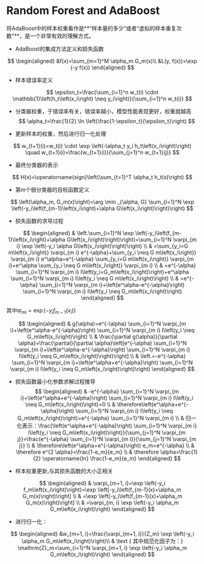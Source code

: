 # Random Forest and AdaBoost

将AdaBoost中的样本权重看作是**“样本量的多少”或者“虚拟的样本重复次数”**，是一个非常有效的理解方式。

- AdaBoost的集成方法定义和损失函数

$$
\begin{aligned}
&f(x)=\sum_{m=1}^M \alpha_m G_m(x)\\
&L(y, f(x))=\exp (-y f(x))
\end{aligned}
$$

- 样本错误率定义
  
$$
\epsilon_t=\frac{\sum_{i=1}^n w_t(i) \cdot \mathbb{1}\left(h_t\left(x_i\right) \neq y_i\right)}{\sum_{i=1}^n w_t(i)}
$$

- 分类器权重，于错误率有关，错误率越小，模型性能表现更好，权重就越高
$$
\alpha_t=\frac{1}{2} \ln \left(\frac{1-\epsilon_t}{\epsilon_t}\right)
$$

- 更新样本的权重，然后进行归一化处理

$$
w_{t+1}(i)=w_t(i) \cdot \exp \left(-\alpha_t y_i h_t\left(x_i\right)\right) \quad w_{t+1}(i)=\frac{w_{t+1}(i)}{\sum_{j=1}^n w_{t+1}(j)}
$$

- 最终分类器的表示

$$
H(x)=\operatorname{sign}\left(\sum_{t=1}^T \alpha_t h_t(x)\right)
$$


- 第m个弱分类器的目标函数定义
  
$$
\left(\alpha_m, G_m(x)\right)=\arg \min _{\alpha, G} \sum_{i=1}^N \exp \left(-y_i\left(f_{m-1}\left(x_i\right)+\alpha G\left(x_i\right)\right)\right)
$$

- 损失函数的求导过程

$$
\begin{aligned}
& \left.\sum_{i=1}^N \exp \left(-y_i\left(f_{m-1}\left(x_i\right)+\alpha G\left(x_i\right)\right)\right)=\sum_{i=1}^N \varpi_{m i} \exp \left(-y_i \alpha G\left(x_i\right)\right)\right) \\
& =\sum_{y_i=G m\left(x_i\right)} \varpi_{m i} e^{-\alpha}+\sum_{y_i \neq G m\left(x_i\right)} \varpi_{m i} e^\alpha=e^{-\alpha} \sum_{y_i=G m\left(x_i\right)} \varpi_{m i}+e^\alpha \sum_{y_i \neq G m\left(x_i\right)} \varpi_{m i} \\
& =e^{-\alpha} \sum_{i=1}^N \varpi_{m i} I\left(y_i=G_m\left(x_i\right)\right)+e^\alpha \sum_{i=1}^N \varpi_{m i} I\left(y_i \neq G m\left(x_i\right)\right) \\
& =e^{-\alpha} \sum_{i=1}^N \varpi_{m i}+\left(e^\alpha-e^{-\alpha}\right) \sum_{i=1}^N \varpi_{m i} I\left(y_i \neq G_m\left(x_i\right)\right)
\end{aligned}
$$

其中$\varpi_{m i}=\exp \left(-y_i f_{m-1}\left(x_i\right)\right)$

$$
\begin{aligned}
& g(\alpha)=e^{-\alpha} \sum_{i=1}^N \varpi_{m i}+\left(e^\alpha-e^{-\alpha}\right) \sum_{i=1}^N \varpi_{m i} I\left(y_i \neq G_m\left(x_i\right)\right) \\
& \frac{\partial g(\alpha)}{\partial \alpha}=\frac{\partial}{\partial \alpha}\left[e^{-\alpha} \sum_{i=1}^N \varpi_{m i}+\left(e^\alpha-e^{-\alpha}\right) \sum_{i=1}^N \varpi_{m i} I\left(y_i \neq G_m\left(x_i\right)\right)\right] \\
& \left.=-e^{-\alpha} \sum_{i=1}^N \varpi_{m i}+\left(e^\alpha+e^{-\alpha}\right) \sum_{i=1}^N \varpi_{m i} I\left(y_i \neq G_m\left(x_i\right)\right)\right)
\end{aligned}
$$

- 损失函数最小化参数求解过程推导
$$
\begin{aligned}
& -e^{-\alpha} \sum_{i=1}^N \varpi_{m i}+\left(e^\alpha+e^{-\alpha}\right) \sum_{i=1}^N \varpi_{m i} I\left(y_i \neq G_m\left(x_i\right)\right)=0 \\
& \therefore\left(e^\alpha+e^{-\alpha}\right) \sum_{i=1}^N \varpi_{m i} I\left(y_i \neq G_m\left(x_i\right)\right)=e^{-\alpha} \sum_{i=1}^N \varpi_{m i}  \\
& 归一化表示：\frac{\left(e^\alpha+e^{-\alpha}\right) \sum_{i=1}^N \varpi_{m i} I\left(y_i \neq G_m\left(x_i\right)\right)}{\sum_{j=1}^N \varpi_{m j}}=\frac{e^{-\alpha} \sum_{i=1}^N \varpi_{m i}}{\sum_{j=1}^N \varpi_{m j}} \\
& \therefore\left(e^\alpha+e^{-\alpha}\right) e_m=e^{-\alpha} \\
& \therefore e^{2 \alpha}=\frac{1-e_m}{e_m} \\
& \therefore \alpha=\frac{1}{2} \operatorname{ln} \frac{1-e_m}{e_m}
\end{aligned}
$$

- 样本权重更新,与其损失函数的大小正相关
  
$$
\begin{aligned}
& \varpi_{m+1, i}=\exp \left(-y_i f_m\left(x_i\right)\right)=\exp \left[-y_i\left(f_{m-1}(x)+\alpha_m G_m(x)\right)\right] \\
& =\exp \left[-y_i\left(f_{m-1}(x)+\alpha_m G_m(x)\right)\right] \\
& =\varpi_{m, i} \exp \left(-y_i \alpha_m G_m\left(x_i\right)\right)
\end{aligned}
$$

- 进行归一化：

$$
\begin{aligned}
&w_{m+1, i}=\frac{\varpi_{m+1, i}}{Z_m} \exp \left(-y_i \alpha_m G_m\left(x_i\right)\right)\\
& \text { 其中规范化因子为：} \mathrm{Z}_m=\sum_{i=1}^N \varpi_{m+1, i} \exp \left(-y_i \alpha_m G_m\left(x_i\right)\right)
\end{aligned}
$$